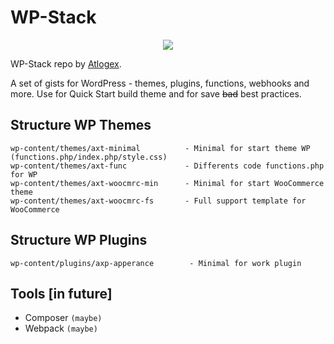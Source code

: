 # WP-Stack
<p align="center"><img src="https://atlogex.com/images/out-rsrc/github-wordpress-logo-riva-200.png"></p>

WP-Stack repo by [Atlogex](https://www.atlogex.com/).

A set of gists for WordPress - themes, plugins, functions, webhooks and more. Use for Quick Start build theme and for save ~~bad~~ best practices.


 Structure WP Themes
 -------------------

    wp-content/themes/axt-minimal          - Minimal for start theme WP (functions.php/index.php/style.css)
    wp-content/themes/axt-func             - Differents code functions.php for WP
    wp-content/themes/axt-woocmrc-min      - Minimal for start WooCommerce theme
    wp-content/themes/axt-woocmrc-fs       - Full support template for WooCommerce


 Structure WP Plugins
 -------------------
    wp-content/plugins/axp-apperance        - Minimal for work plugin


  Tools [in future]
 -------------------

- Composer `(maybe)`
- Webpack `(maybe)`
